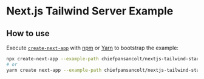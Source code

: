 # Next.js Tailwind Server Example

## How to use

Execute [`create-next-app`](https://github.com/vercel/next.js/tree/canary/packages/create-next-app) with [npm](https://docs.npmjs.com/cli/init) or [Yarn](https://yarnpkg.com/lang/en/docs/cli/create/) to bootstrap the example:

```bash
npx create-next-app --example-path chiefpansancolt/nextjs-tailwind-starter-template/templates/tailwind-server tailwind-server-app
# or
yarn create next-app --example-path chiefpansancolt/nextjs-tailwind-starter-template/templates/tailwind-server tailwind-server-app
```
